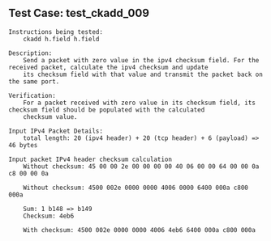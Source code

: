 Test Case: test_ckadd_009
-------------------------

    Instructions being tested:
        ckadd h.field h.field

    Description:
        Send a packet with zero value in the ipv4 checksum field. For the received packet, calculate the ipv4 checksum and update
        its checksum field with that value and transmit the packet back on the same port.

    Verification:
        For a packet received with zero value in its checksum field, its checksum field should be populated with the calculated
        checksum value.

    Input IPv4 Packet Details:
        total length: 20 (ipv4 header) + 20 (tcp header) + 6 (payload) => 46 bytes

    Input packet IPv4 header checksum calculation
        Without checksum: 45 00 00 2e 00 00 00 00 40 06 00 00 64 00 00 0a c8 00 00 0a

        Without checksum: 4500 002e 0000 0000 4006 0000 6400 000a c800 000a

        Sum: 1 b148 => b149
        Checksum: 4eb6

        With checksum: 4500 002e 0000 0000 4006 4eb6 6400 000a c800 000a
